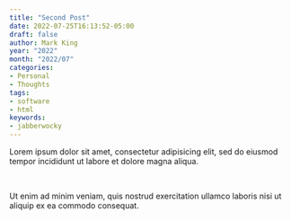 ```yaml
---
title: "Second Post"
date: 2022-07-25T16:13:52-05:00
draft: false
author: Mark King
year: "2022"
month: "2022/07"
categories:
- Personal
- Thoughts
tags:
- software
- html
keywords:
- jabberwocky
---
```


Lorem ipsum dolor sit amet, consectetur adipisicing elit, sed do eiusmod tempor incididunt ut labore et dolore magna aliqua.

​<!--more-->​

Ut enim ad minim veniam, quis nostrud exercitation ullamco laboris nisi ut aliquip ex ea commodo consequat.